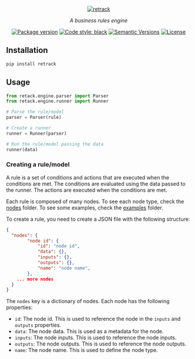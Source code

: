 <p align="center">
  <a href="https://github.com/gabrielguarisa/retrack"><img src="https://raw.githubusercontent.com/gabrielguarisa/retrack/main/logo.png" alt="retrack"></a>
</p>
<p align="center">
    <em>A business rules engine</em>
</p>

<div align="center">

[![Package version](https://img.shields.io/pypi/v/retrack?color=%2334D058&label=pypi%20package)](https://pypi.org/project/retrack/)
[![Code style: black](https://img.shields.io/badge/code%20style-black-000000.svg)](https://github.com/psf/black)
[![Semantic Versions](https://img.shields.io/badge/%20%20%F0%9F%93%A6%F0%9F%9A%80-semantic--versions-e10079.svg)](https://github.com/gabrielguarisa/retrack/releases)
[![License](https://img.shields.io/github/license/gabrielguarisa/retrack)](https://github.com/gabrielguarisa/retrack/blob/main/LICENSE)

</div>


## Installation

```bash
pip install retrack
```

## Usage

```python
from retack.engine.parser import Parser
from retack.engine.runner import Runner

# Parse the rule/model
parser = Parser(rule)

# Create a runner
runner = Runner(parser)

# Run the rule/model passing the data
runner(data)
```

### Creating a rule/model

A rule is a set of conditions and actions that are executed when the conditions are met. The conditions are evaluated using the data passed to the runner. The actions are executed when the conditions are met.

Each rule is composed of many nodes. To see each node type, check the [nodes](https://github.com/gabrielguarisa/retrack/tree/main/retrack/nodes) folder. To see some examples, check the [examples](https://github.com/gabrielguarisa/retrack/tree/main/examples) folder.

To create a rule, you need to create a JSON file with the following structure:

```json
{
  "nodes": {
		"node id": {
			"id": "node id",
			"data": {},
			"inputs": {},
			"outputs": {},
			"name": "node name",
		},
    ... more nodes
  }
}
```

The `nodes` key is a dictionary of nodes. Each node has the following properties:

- `id`: The node id. This is used to reference the node in the `inputs` and `outputs` properties.
- `data`: The node data. This is used as a metadata for the node.
- `inputs`: The node inputs. This is used to reference the node inputs.
- `outputs`: The node outputs. This is used to reference the node outputs.
- `name`: The node name. This is used to define the node type.
